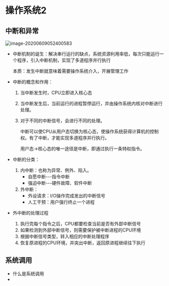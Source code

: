# 操作系统2

## 中断和异常

![image-20200609052400583](C:\Users\86151\AppData\Roaming\Typora\typora-user-images\image-20200609052400583.png)

- 中断机制的诞生：解决串行运行的缺点，系统资源利用率低，每次只能运行一个程序，引入中断机制，实现了多道程序并行执行

  本质：发生中断就意味着需要操作系统介入，开展管理工作

- 中断的概念和作用：

  1. 当中断发生时，CPU立即进入核心态

  2. 当中断发生后，当前运行的进程暂停运行，并由操作系统内核对中断进行处理。

  3. 对于不同的中断信号，会进行不同的处理。

     中断可以使CPU从用户态切换为核心态，使操作系统获得计算机的控制权。有了中断，才能实现多道程序并行执行。

     用户态->核心态的唯一途径是中断，即通过执行一条特权指令。

- 中断的分类：
  1. 内中断：也称为异常、例外、陷入。
     - 自愿中断---指令中断
     - 强迫中断---硬件故障、软件中断
  2. 外中断：
     - 外设请求：I/O操作完成发出的中断信号
     - 人工干预：用户强行终止一个进程

- 外中断的处理过程
  1. 执行完每个指令之后，CPU都要检查当前是否有外部中断信号
  2. 如果检测到外部中断信号，则需要保护被中断进程的CPU环境
  3. 根据中断信号类型，转入相应的中断处理程序
  4. 恢复原进程的CPU环境，并突出中断，返回原进程继续往下执行

## 系统调用

- 什么是系统调用
- 